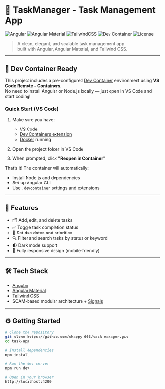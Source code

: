 # 📝 TaskManager - Task Management App

![Angular](https://img.shields.io/badge/Angular-DD0031?style=for-the-badge&logo=angular&logoColor=white)
![Angular Material](https://img.shields.io/badge/Material%20UI-757575?style=for-the-badge&logo=mui&logoColor=white)
![TailwindCSS](https://img.shields.io/badge/TailwindCSS-06B6D4?style=for-the-badge&logo=tailwindcss&logoColor=white)
![Dev Container](https://img.shields.io/badge/Dev%20Container-007ACC?style=for-the-badge&logo=visualstudiocode&logoColor=white)
![License](https://img.shields.io/github/license/your-username/taskmate?style=for-the-badge)

> A clean, elegant, and scalable task management app  
> built with Angular, Angular Material, and Tailwind CSS.

---

## 🐳 Dev Container Ready

This project includes a pre-configured [Dev Container](https://containers.dev/) environment using **VS Code Remote - Containers**.  
No need to install Angular or Node.js locally — just open in VS Code and start coding!

### Quick Start (VS Code)

1. Make sure you have:
   - [VS Code](https://code.visualstudio.com/)
   - [Dev Containers extension](https://marketplace.visualstudio.com/items?itemName=ms-vscode-remote.remote-containers)
   - [Docker](https://www.docker.com/) running

2. Open the project folder in VS Code

3. When prompted, click **"Reopen in Container"**

That’s it! The container will automatically:
- Install Node.js and dependencies
- Set up Angular CLI
- Use `.devcontainer` settings and extensions

---

## 🚀 Features

- 🗂️ Add, edit, and delete tasks
- ✅ Toggle task completion status
- 📅 Set due dates and priorities
- 🔍 Filter and search tasks by status or keyword
- 🌓 Dark mode support
- 📱 Fully responsive design (mobile-friendly)

---

## 🛠 Tech Stack

- [Angular](https://angular.io/)
- [Angular Material](https://material.angular.io/)
- [Tailwind CSS](https://tailwindcss.com/)
- SCAM-based modular architecture + [Signals](https://angular.dev/guide/signals)

---

## ⚙️ Getting Started

```bash
# Clone the repository
git clone https://github.com/chappy-666/task-manager.git
cd task-app

# Install dependencies
npm install

# Run the dev server
npm run dev

# Open in your browser
http://localhost:4200
